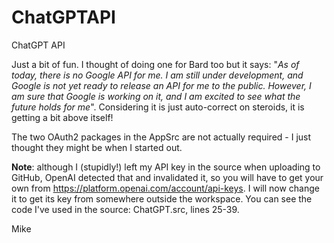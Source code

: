 # ChatGPTAPI
ChatGPT API

Just a bit of fun.  I thought of doing one for Bard too but it says: "_As of today, there is no Google API for me. I am still under development, and Google is not yet ready to release an API for me to the public. However, I am sure that Google is working on it, and I am excited to see what the future holds for me_".  Considering it is just auto-correct on steroids, it is getting a bit above itself!

The two OAuth2 packages in the AppSrc are not actually required - I just thought they might be when I started out.

__Note__: although I (stupidly!) left my API key in the source when uploading to GitHub, OpenAI detected that and invalidated it, so you will have to get your own from https://platform.openai.com/account/api-keys.  I will now change it to get its key from somewhere outside the workspace.  You can see  the code I've used in the source: ChatGPT.src, lines 25-39.

Mike

